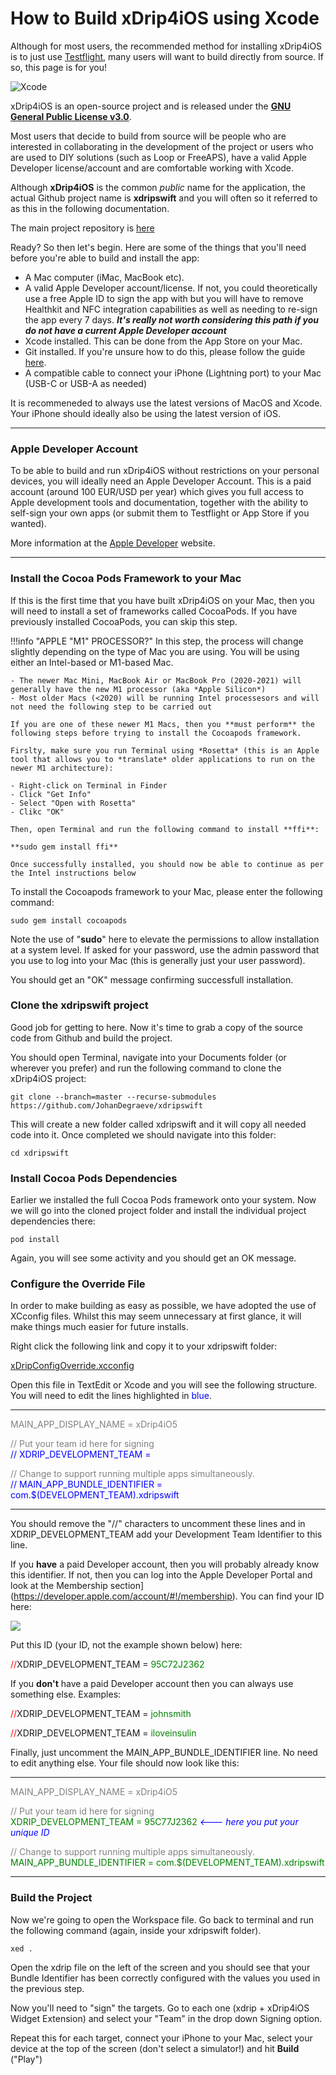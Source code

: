 # How to Build xDrip4iOS using Xcode

Although for most users, the recommended method for installing xDrip4iOS is to just use [Testflight](testflight.md), many users will want to build directly from source. If so, this page is for you!

![Xcode](img/build_xcode.png)

xDrip4iOS is an open-source project and is released under the [**GNU General Public License v3.0**](https://github.com/JohanDegraeve/xdripswift/blob/master/LICENSE).

Most users that decide to build from source will be people who are interested in collaborating in the development of the project or users who are used to DIY solutions (such as Loop or FreeAPS), have a valid Apple Developer license/account and are comfortable working with Xcode.

Although **xDrip4iOS** is the common *public* name for the application, the actual Github project name is **xdripswift** and you will often so it referred to as this in the following documentation.

The main project repository is [here](https://github.com/JohanDegraeve/xdripswift)

Ready? So then let's begin. Here are some of the things that you'll need before you're able to build and install the app:

- A Mac computer (iMac, MacBook etc).
- A valid Apple Developer account/license. If not, you could theoretically use a free Apple ID to sign the app with but you will have to remove Healthkit and NFC integration capabilities as well as needing to re-sign the app every 7 days. ***It's really not worth considering this path if you do not have a current Apple Developer account***
- Xcode installed. This can be done from the App Store on your Mac.
- Git installed. If you're unsure how to do this, please follow the guide [here](https://git-scm.com/book/en/v2/Getting-Started-Installing-Git).
- A compatible cable to connect your iPhone (Lightning port) to your Mac (USB-C or USB-A as needed)
  
It is recommeneded to always use the latest versions of MacOS and Xcode. Your iPhone should ideally also be using the latest version of iOS.
___
### Apple Developer Account

To be able to build and run xDrip4iOS without restrictions on your personal devices, you will ideally need an Apple Developer Account. This is a paid account (around 100 EUR/USD per year) which gives you full access to Apple development tools and documentation, together with the ability to self-sign your own apps (or submit them to Testflight or App Store if you wanted).

More information at the [Apple Developer](https://developer.apple.com) website.

___
### Install the Cocoa Pods Framework to your Mac

If this is the first time that you have built xDrip4iOS on your Mac, then you will need to install a set of frameworks called CocoaPods. If you have previously installed CocoaPods, you can skip this step.

!!!info "APPLE "M1" PROCESSOR?"
    In this step, the process will change slightly depending on the type of Mac you are using. You will be using either an Intel-based or M1-based Mac.

    - The newer Mac Mini, MacBook Air or MacBook Pro (2020-2021) will generally have the new M1 processor (aka *Apple Silicon*)
    - Most older Macs (<2020) will be running Intel processesors and will not need the following step to be carried out
  
    If you are one of these newer M1 Macs, then you **must perform** the following steps before trying to install the Cocoapods framework.
    
    Firslty, make sure you run Terminal using *Rosetta* (this is an Apple tool that allows you to *translate* older applications to run on the newer M1 architecture):

    - Right-click on Terminal in Finder
    - Click "Get Info"
    - Select "Open with Rosetta"
    - Clikc "OK"
  
    Then, open Terminal and run the following command to install **ffi**:

    **sudo gem install ffi**

    Once successfully installed, you should now be able to continue as per the Intel instructions below


To install the Cocoapods framework to your Mac, please enter the following command:

    sudo gem install cocoapods

Note the use of "**sudo**" here to elevate the permissions to allow installation at a system level. If asked for your password, use the admin password that you use to log into your Mac (this is generally just your user password).

You should get an "OK" message confirming successfull installation. 


### Clone the xdripswift project

Good job for getting to here. Now it's time to grab a copy of the source code from Github and build the project.

You should open Terminal, navigate into your Documents folder (or wherever you prefer) and run the following command to clone the xDrip4iOS project:

    git clone --branch=master --recurse-submodules https://github.com/JohanDegraeve/xdripswift

This will create a new folder called xdripswift and it will copy all needed code into it. Once completed we should navigate into this folder:

    cd xdripswift

### Install Cocoa Pods Dependencies

Earlier we installed the full Cocoa Pods framework onto your system. Now we will go into the cloned project folder and install the individual project dependencies there:

    pod install

Again, you will see some activity and you should get an OK message.

### Configure the Override File

In order to make building as easy as possible, we have adopted the use of XCconfig files. Whilst this may seem unnecessary at first glance, it will make things much easier for future installs.

Right click the following link and copy it to your xdripswift folder:

[xDripConfigOverride.xcconfig](https://raw.githubusercontent.com/JohanDegraeve/xdripswift/0d485d1978bf90fb51b3a6cef8389f8daddb595d/xDripConfigOverride.xcconfig)

Open this file in TextEdit or Xcode and you will see the following structure. You will need to edit the lines highlighted in <span style="color:blue">blue</span>.

___
<span style="color:gray">MAIN_APP_DISPLAY_NAME = xDrip4iO5</span>

<span style="color:gray">// Put your team id here for signing<br /></span>
<span style="color:blue">// XDRIP_DEVELOPMENT_TEAM =</span>

<span style="color:gray">// Change to support running multiple apps simultaneously.<br /></span>
<span style="color:blue">// MAIN_APP_BUNDLE_IDENTIFIER = com.$(DEVELOPMENT_TEAM).xdripswift</span>
___

You should remove the "//" characters to uncomment these lines and in XDRIP_DEVELOPMENT_TEAM add your Development Team Identifier to this line.

If you **have** a paid Developer account, then you will probably already know this identifier. If not, then you can log into the Apple Developer Portal and look at the Membership section](https://developer.apple.com/account/#!/membership). You can find your ID here:

<img src="../install/img/developerid.png" />

Put this ID (your ID, not the example shown below) here:

<span style="color:red">//</span>XDRIP_DEVELOPMENT_TEAM = <span style="color:green">95C72J2362</span>

If you **don't** have a paid Developer account then you can always use something else. Examples:

<span style="color:red">//</span>XDRIP_DEVELOPMENT_TEAM = <span style="color:green">johnsmith</span>

<span style="color:red">//</span>XDRIP_DEVELOPMENT_TEAM = <span style="color:green">iloveinsulin</span>

Finally, just uncomment the MAIN_APP_BUNDLE_IDENTIFIER line. No need to edit anything else. Your file should now look like this:

___
<span style="color:gray">MAIN_APP_DISPLAY_NAME = xDrip4iO5</span>

<span style="color:gray">// Put your team id here for signing<br /></span>
<span style="color:green">XDRIP_DEVELOPMENT_TEAM = 95C77J2362</span><span style="color:blue"> *<--- here you put your unique ID*</span>

<span style="color:gray">// Change to support running multiple apps simultaneously.<br /></span>
<span style="color:green">MAIN_APP_BUNDLE_IDENTIFIER = com.$(DEVELOPMENT_TEAM).xdripswift</span>
___

### Build the Project

Now we're going to open the Workspace file. Go back to terminal and run the following command (again, inside your xdripswift folder).

    xed .

Open the xdrip file on the left of the screen and you should see that your Bundle Identifier has been correctly configured with the values you used in the previous step.

Now you'll need to "sign" the targets. Go to each one (xdrip + xDrip4iOS Widget Extension) and select your "Team" in the drop down Signing option.

Repeat this for each target, connect your iPhone to your Mac, select your device at the top of the screen (don't select a simulator!) and hit **Build** ("Play")
</br>
